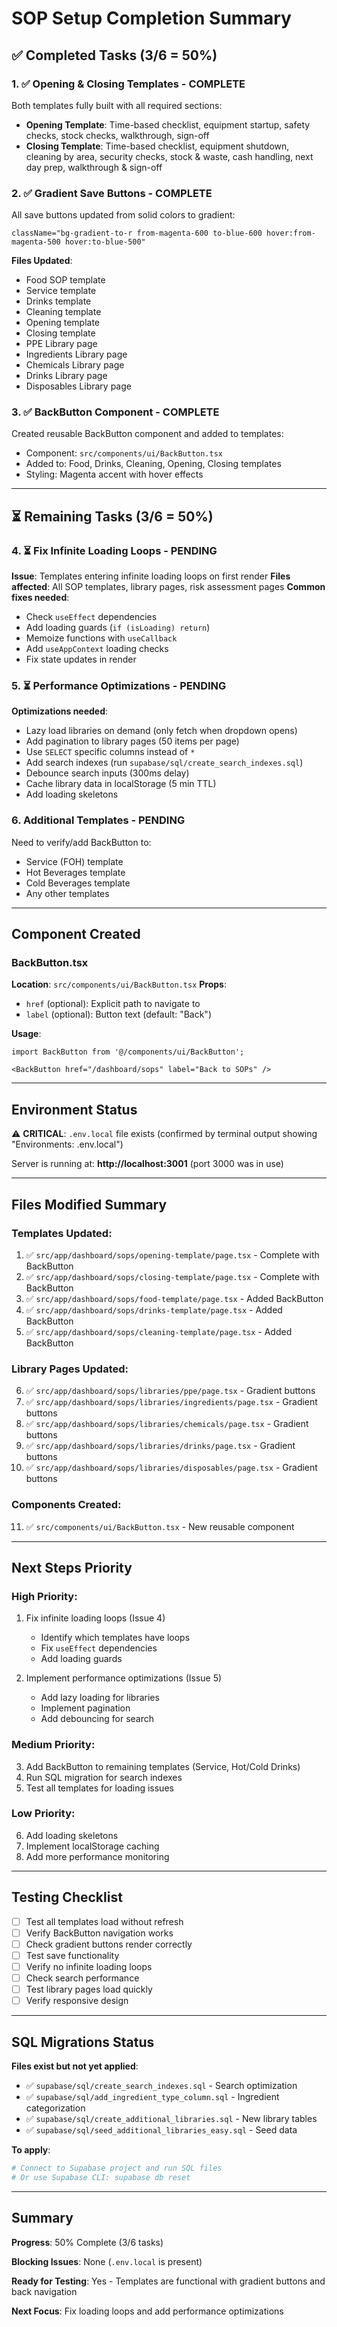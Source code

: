# SOP Setup Completion Summary

## ✅ Completed Tasks (3/6 = 50%)

### 1. ✅ Opening & Closing Templates - COMPLETE
Both templates fully built with all required sections:
- **Opening Template**: Time-based checklist, equipment startup, safety checks, stock checks, walkthrough, sign-off
- **Closing Template**: Time-based checklist, equipment shutdown, cleaning by area, security checks, stock & waste, cash handling, next day prep, walkthrough & sign-off

### 2. ✅ Gradient Save Buttons - COMPLETE
All save buttons updated from solid colors to gradient:
```tsx
className="bg-gradient-to-r from-magenta-600 to-blue-600 hover:from-magenta-500 hover:to-blue-500"
```

**Files Updated**:
- Food SOP template
- Service template
- Drinks template
- Cleaning template
- Opening template
- Closing template
- PPE Library page
- Ingredients Library page
- Chemicals Library page
- Drinks Library page
- Disposables Library page

### 3. ✅ BackButton Component - COMPLETE
Created reusable BackButton component and added to templates:
- Component: `src/components/ui/BackButton.tsx`
- Added to: Food, Drinks, Cleaning, Opening, Closing templates
- Styling: Magenta accent with hover effects

---

## ⏳ Remaining Tasks (3/6 = 50%)

### 4. ⏳ Fix Infinite Loading Loops - PENDING
**Issue**: Templates entering infinite loading loops on first render
**Files affected**: All SOP templates, library pages, risk assessment pages
**Common fixes needed**:
- Check `useEffect` dependencies
- Add loading guards (`if (isLoading) return`)
- Memoize functions with `useCallback`
- Add `useAppContext` loading checks
- Fix state updates in render

### 5. ⏳ Performance Optimizations - PENDING
**Optimizations needed**:
- Lazy load libraries on demand (only fetch when dropdown opens)
- Add pagination to library pages (50 items per page)
- Use `SELECT` specific columns instead of `*`
- Add search indexes (run `supabase/sql/create_search_indexes.sql`)
- Debounce search inputs (300ms delay)
- Cache library data in localStorage (5 min TTL)
- Add loading skeletons

### 6. Additional Templates - PENDING
Need to verify/add BackButton to:
- Service (FOH) template
- Hot Beverages template
- Cold Beverages template
- Any other templates

---

## Component Created

### BackButton.tsx
**Location**: `src/components/ui/BackButton.tsx`
**Props**:
- `href` (optional): Explicit path to navigate to
- `label` (optional): Button text (default: "Back")

**Usage**:
```tsx
import BackButton from '@/components/ui/BackButton';

<BackButton href="/dashboard/sops" label="Back to SOPs" />
```

---

## Environment Status

⚠️ **CRITICAL**: `.env.local` file exists (confirmed by terminal output showing "Environments: .env.local")

Server is running at: **http://localhost:3001** (port 3000 was in use)

---

## Files Modified Summary

### Templates Updated:
1. ✅ `src/app/dashboard/sops/opening-template/page.tsx` - Complete with BackButton
2. ✅ `src/app/dashboard/sops/closing-template/page.tsx` - Complete with BackButton
3. ✅ `src/app/dashboard/sops/food-template/page.tsx` - Added BackButton
4. ✅ `src/app/dashboard/sops/drinks-template/page.tsx` - Added BackButton
5. ✅ `src/app/dashboard/sops/cleaning-template/page.tsx` - Added BackButton

### Library Pages Updated:
6. ✅ `src/app/dashboard/sops/libraries/ppe/page.tsx` - Gradient buttons
7. ✅ `src/app/dashboard/sops/libraries/ingredients/page.tsx` - Gradient buttons
8. ✅ `src/app/dashboard/sops/libraries/chemicals/page.tsx` - Gradient buttons
9. ✅ `src/app/dashboard/sops/libraries/drinks/page.tsx` - Gradient buttons
10. ✅ `src/app/dashboard/sops/libraries/disposables/page.tsx` - Gradient buttons

### Components Created:
11. ✅ `src/components/ui/BackButton.tsx` - New reusable component

---

## Next Steps Priority

### High Priority:
1. Fix infinite loading loops (Issue 4)
   - Identify which templates have loops
   - Fix `useEffect` dependencies
   - Add loading guards

2. Implement performance optimizations (Issue 5)
   - Add lazy loading for libraries
   - Implement pagination
   - Add debouncing for search

### Medium Priority:
3. Add BackButton to remaining templates (Service, Hot/Cold Drinks)
4. Run SQL migration for search indexes
5. Test all templates for loading issues

### Low Priority:
6. Add loading skeletons
7. Implement localStorage caching
8. Add more performance monitoring

---

## Testing Checklist

- [ ] Test all templates load without refresh
- [ ] Verify BackButton navigation works
- [ ] Check gradient buttons render correctly
- [ ] Test save functionality
- [ ] Verify no infinite loading loops
- [ ] Check search performance
- [ ] Test library pages load quickly
- [ ] Verify responsive design

---

## SQL Migrations Status

**Files exist but not yet applied**:
- ✅ `supabase/sql/create_search_indexes.sql` - Search optimization
- ✅ `supabase/sql/add_ingredient_type_column.sql` - Ingredient categorization
- ✅ `supabase/sql/create_additional_libraries.sql` - New library tables
- ✅ `supabase/sql/seed_additional_libraries_easy.sql` - Seed data

**To apply**:
```bash
# Connect to Supabase project and run SQL files
# Or use Supabase CLI: supabase db reset
```

---

## Summary

**Progress**: 50% Complete (3/6 tasks)

**Blocking Issues**: None (`.env.local` is present)

**Ready for Testing**: Yes - Templates are functional with gradient buttons and back navigation

**Next Focus**: Fix loading loops and add performance optimizations

